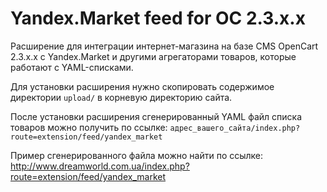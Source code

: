 # Yandex.Market feed for OC 2.3.x.x

Расширение для интеграции интернет-магазина на базе CMS OpenCart 2.3.x.x с Yandex.Market и другими агрегаторами товаров, которые работают с YAML-списками.

Для установки расширения нужно скопировать содержимое директории `upload/` в корневую директорию сайта.

После установки расширения сгенерированный YAML файл списка товаров можно получить по ссылке:
`адрес_вашего_сайта/index.php?route=extension/feed/yandex_market`

Пример сгенерированного файла можно найти по ссылке:
http://www.dreamworld.com.ua/index.php?route=extension/feed/yandex_market
